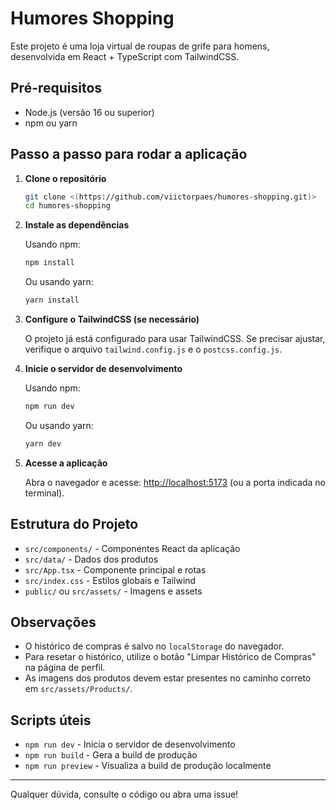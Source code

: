# Humores Shopping

Este projeto é uma loja virtual de roupas de grife para homens, desenvolvida em React + TypeScript com TailwindCSS.

## Pré-requisitos

- Node.js (versão 16 ou superior)
- npm ou yarn

## Passo a passo para rodar a aplicação

1. **Clone o repositório**

   ```bash
   git clone <(https://github.com/viictorpaes/humores-shopping.git)>
   cd humores-shopping
   ```

2. **Instale as dependências**

   Usando npm:

   ```bash
   npm install
   ```

   Ou usando yarn:

   ```bash
   yarn install
   ```

3. **Configure o TailwindCSS (se necessário)**

   O projeto já está configurado para usar TailwindCSS. Se precisar ajustar, verifique o arquivo `tailwind.config.js` e o `postcss.config.js`.

4. **Inicie o servidor de desenvolvimento**

   Usando npm:

   ```bash
   npm run dev
   ```

   Ou usando yarn:

   ```bash
   yarn dev
   ```

5. **Acesse a aplicação**

   Abra o navegador e acesse: [http://localhost:5173](http://localhost:5173) (ou a porta indicada no terminal).

## Estrutura do Projeto

- `src/components/` - Componentes React da aplicação
- `src/data/` - Dados dos produtos
- `src/App.tsx` - Componente principal e rotas
- `src/index.css` - Estilos globais e Tailwind
- `public/` ou `src/assets/` - Imagens e assets

## Observações

- O histórico de compras é salvo no `localStorage` do navegador.
- Para resetar o histórico, utilize o botão "Limpar Histórico de Compras" na página de perfil.
- As imagens dos produtos devem estar presentes no caminho correto em `src/assets/Products/`.

## Scripts úteis

- `npm run dev` - Inicia o servidor de desenvolvimento
- `npm run build` - Gera a build de produção
- `npm run preview` - Visualiza a build de produção localmente

---

Qualquer dúvida, consulte o código ou abra uma issue!

